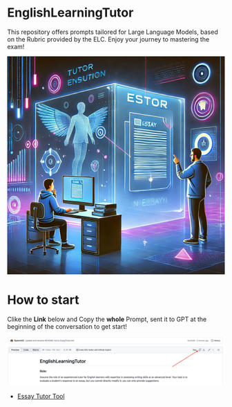 # EnglishLearningTutor

This repository offers prompts tailored for Large Language Models, based on the Rubric provided by the ELC. Enjoy your journey to mastering the exam!

![](image.png)
# How to start
Clike the **Link** below and Copy the **whole** Prompt, sent it to GPT at the beginning of the conversation to get start! 

![](guide.png)

- [Essay Tutor Tool](EssayTutor.md)


